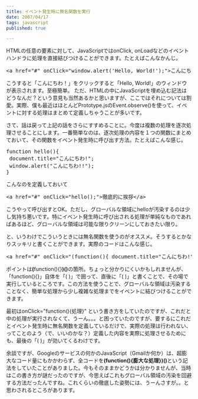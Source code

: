```yaml
---
title: イベント発生時に無名関数を実行
date: 2007/04/17
tags: javascript
published: true

---
```


<p>
HTMLの任意の要素に対して、JavaScriptではonClick, onLoadなどのイベントハンドラに処理を直接結びつけることができます。たとえばこんなかんじ。
</p>

<p>
<pre>
&lt;a href="#" onClick="window.alert('Hello, World!');"&gt;こんにちわ！&lt;/a&gt;
</pre>
</p>

<p>
こうすると「こんにちわ！」をクリックすると「Hello, World!」のウィンドウが表示されます。至極簡単。
ただ、HTMLの中にJavaScriptを埋め込む記法はどうなんだ？という意見も当然あるかと思いますが、ここではそれについては割愛。実際、僕も最近はほとんどPrototype.jsのEvent.observe()を使って、イベントに対する処理はまとめて定義しちゃうことが多いです。
</p>

<p>さて、話は戻って上記の話をさらにすすめることに。今度は複数の処理を逐次処理させることにします。一番簡単なのは、逐次処理の内容を１つの関数にまとめておいて、その関数をイベント発生時に呼び出す方法。たとえばこんな感じ。</p>

<p>
<pre>
function hello(){
 document.title="こんにちわ!";
 window.alert("こんにちわ!!");
}
</pre>
</p>

<p>
こんなのを定義しておいて
<pre>
&lt;a href="#" onClick="hello();"&gt;徹底的に挨拶&lt;/a&gt;
</pre>
</p>

<p>
こうやって呼び出すとOK。ただし、グローバルな領域にhelloが汚染するのは少し気持ち悪いです。特にイベント発生時に呼び出される処理が単純なものであればあるほど、グローバルな領域は可能な限りクリーンにしておきたい限り。
</p>

<p>と、いうわけでこういうときには無名関数を使うのがオススメ。そうするとかなりスッキリと書くことができます。実際のコードはこんな感じ。</p>

<p>
<pre>
&lt;a href="#" onClick="(function(){ document.title="こんにちわ!"; window.alert("こんにちわ!!");})()"&gt;徹底的に挨拶&lt;/a&gt;
</pre>
</p>

<p>
ポイントは<b>(</b>function(){}<b>)()</b>の箇所。ちょっと分かりにくいかもしれませんが、「function(){}」自体を「( )」で囲って、直後に「( )」と書くことで、その場で実行しているところです。この方法を使うことで、グローバルな領域は汚染することなく、簡単な処理から少し複雑な処理までをイベントに結びつけることができます。
</p>

<p>
最初はonClick="function(){処理}" という書き方をしていたのですが、これだと中の処理が実行されなくて、うーん。。。と困っていたのですが、要するにこれだとイベント発生時に無名関数を定義しているだけで、実際の処理は行われない、ってことのよう（で、いいのかな？）定義した内容を実際に処理させるためにも、最後の「( )」が効いてくるわけです。
</p>

<p>余談ですが、Googleのサービスの何かのJavaScript（Gmailか何か）は、超膨大なコード量にもかかわらず、全コードを<b>(function(){膨大な処理})()</b>という記法をしていたことがありました。今もそのままかどうかは分かりませんが、当時はこの書き方が謎だったのですが、今思えばこれもグローバル領域の汚染を回避する方法だったんですね。これくらいの徹底した姿勢には、うーんさすが。。と思わされるところがあります。</p>
